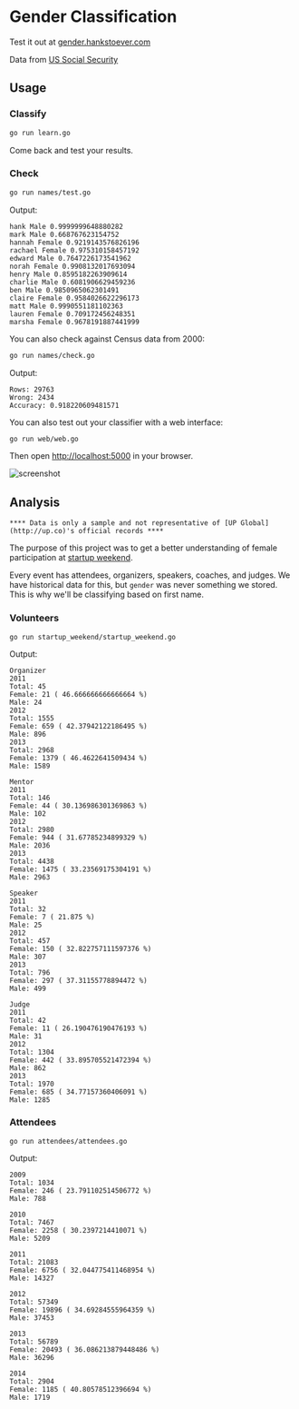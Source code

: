 # Gender Classification

Test it out at [gender.hankstoever.com](http://gender.hankstoever.com)

Data from [US Social Security](http://www.ssa.gov/oact/babynames/limits.html)

## Usage

### Classify

~~~bash
go run learn.go
~~~

Come back and test your results.

### Check

~~~bash
go run names/test.go
~~~

Output:

~~~
hank Male 0.9999999648880282
mark Male 0.668767623154752
hannah Female 0.9219143576826196
rachael Female 0.975310158457192
edward Male 0.7647226173541962
norah Female 0.9908132017693094
henry Male 0.8595182263909614
charlie Male 0.6081906629459236
ben Male 0.9850965062301491
claire Female 0.9584026622296173
matt Male 0.9990551181102363
lauren Female 0.709172456248351
marsha Female 0.9678191887441999
~~~

You can also check against Census data from 2000:

~~~bash
go run names/check.go
~~~

Output:

~~~
Rows: 29763
Wrong: 2434
Accuracy: 0.918220609481571
~~~

You can also test out your classifier with a web interface:

~~~bash
go run web/web.go
~~~

Then open [http://localhost:5000](http://localhost:5000) in your browser.

![screenshot](https://f.cloud.github.com/assets/1109058/2061415/0c78d27c-8c51-11e3-8ce3-7106912414ec.png)

## Analysis

`**** Data is only a sample and not representative of [UP Global](http://up.co)'s official records ****`

The purpose of this project was to get a better understanding of female participation at [startup weekend](http://startupweekend.org).

Every event has attendees, organizers, speakers, coaches, and judges. We have historical data for this, but `gender` was never something we stored. This is why we'll be classifying based on first name.

### Volunteers

`go run startup_weekend/startup_weekend.go`

Output:

~~~
Organizer
2011
Total: 45
Female: 21 ( 46.666666666666664 %)
Male: 24
2012
Total: 1555
Female: 659 ( 42.37942122186495 %)
Male: 896
2013
Total: 2968
Female: 1379 ( 46.4622641509434 %)
Male: 1589

Mentor
2011
Total: 146
Female: 44 ( 30.136986301369863 %)
Male: 102
2012
Total: 2980
Female: 944 ( 31.67785234899329 %)
Male: 2036
2013
Total: 4438
Female: 1475 ( 33.23569175304191 %)
Male: 2963

Speaker
2011
Total: 32
Female: 7 ( 21.875 %)
Male: 25
2012
Total: 457
Female: 150 ( 32.822757111597376 %)
Male: 307
2013
Total: 796
Female: 297 ( 37.31155778894472 %)
Male: 499

Judge
2011
Total: 42
Female: 11 ( 26.190476190476193 %)
Male: 31
2012
Total: 1304
Female: 442 ( 33.895705521472394 %)
Male: 862
2013
Total: 1970
Female: 685 ( 34.77157360406091 %)
Male: 1285
~~~

### Attendees

`go run attendees/attendees.go`

Output:

~~~
2009
Total: 1034
Female: 246 ( 23.791102514506772 %)
Male: 788

2010
Total: 7467
Female: 2258 ( 30.2397214410071 %)
Male: 5209

2011
Total: 21083
Female: 6756 ( 32.044775411468954 %)
Male: 14327

2012
Total: 57349
Female: 19896 ( 34.69284555964359 %)
Male: 37453

2013
Total: 56789
Female: 20493 ( 36.086213879448486 %)
Male: 36296

2014
Total: 2904
Female: 1185 ( 40.80578512396694 %)
Male: 1719
~~~

